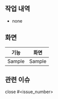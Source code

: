 ## 작업 내역

- none


## 화면
| 기능     | 화면     |
|--------|--------|
| Sample | Sample |


## 관련 이슈
close #<issue_number>